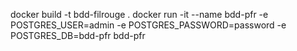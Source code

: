 docker build -t bdd-filrouge .
docker run -it --name bdd-pfr -e POSTGRES_USER=admin -e POSTGRES_PASSWORD=password -e POSTGRES_DB=bdd-pfr bdd-pfr